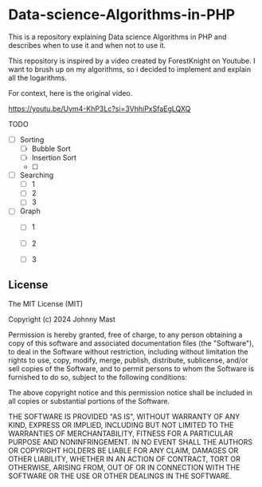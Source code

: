 # Data-science-Algorithms-in-PHP
This is a repository explaining Data science Algorithms in PHP and describes when to use it and when not to use it.


This repository is inspired by a video created by ForestKnight on Youtube. I want to 
brush up on my algorithms, so i decided to implement and explain all the logarithms.

For context, here is the original video.

https://youtu.be/Uym4-KhP3Lc?si=3VhhiPxSfaEgLQXQ


TODO
- [ ] Sorting
  - [ ] Bubble Sort
  - [ ] Insertion Sort
  - [ ] 
- [ ] Searching
  - [ ] 1
  - [ ] 2
  - [ ] 3
- [ ] Graph
  - [ ] 1
  - [ ] 2
  - [ ] 3



## License

The MIT License (MIT)

Copyright (c) 2024 Johnny Mast

Permission is hereby granted, free of charge, to any person obtaining a copy
of this software and associated documentation files (the "Software"), to deal
in the Software without restriction, including without limitation the rights
to use, copy, modify, merge, publish, distribute, sublicense, and/or sell
copies of the Software, and to permit persons to whom the Software is
furnished to do so, subject to the following conditions:

The above copyright notice and this permission notice shall be included in all
copies or substantial portions of the Software.

THE SOFTWARE IS PROVIDED "AS IS", WITHOUT WARRANTY OF ANY KIND, EXPRESS OR
IMPLIED, INCLUDING BUT NOT LIMITED TO THE WARRANTIES OF MERCHANTABILITY,
FITNESS FOR A PARTICULAR PURPOSE AND NONINFRINGEMENT. IN NO EVENT SHALL THE
AUTHORS OR COPYRIGHT HOLDERS BE LIABLE FOR ANY CLAIM, DAMAGES OR OTHER
LIABILITY, WHETHER IN AN ACTION OF CONTRACT, TORT OR OTHERWISE, ARISING FROM,
OUT OF OR IN CONNECTION WITH THE SOFTWARE OR THE USE OR OTHER DEALINGS IN THE
SOFTWARE.